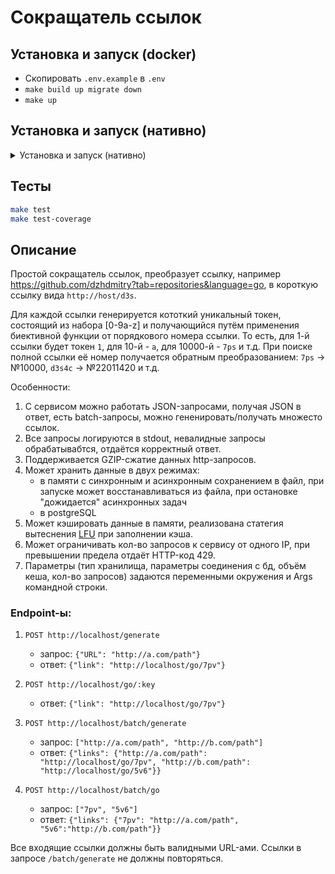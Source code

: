 # Сокращатель ссылок

## Установка и запуск (docker)

* Скопировать <code>.env.example</code> в <code>.env</code>
* `make build up migrate down`
* `make up`

## Установка и запуск (нативно)

<details>
  <summary>Установка и запуск (нативно)</summary>

### Требования

* go 1.21
* postgreSQL
* [golang-migrate](https://github.com/golang-migrate/migrate)

### Установка и запуск

`go migrate -path=./migrations -database=postgres://user:password@host:5432/short_links?sslmode=disable up` (заменить `user`, `password`, `host` требуемыми значениями)
`go run .` (`go run . -help` для просмотра опций)
</details>

## Тесты

```bash
make test
make test-coverage
```

## Описание

Простой сокращатель ссылок, преобразует ссылку, например https://github.com/dzhdmitry?tab=repositories&language=go,
в короткую ссылку вида `http://host/d3s`.

Для каждой ссылки генерируется кототкий уникальный токен, состоящий из набора [0-9a-z] и получающийся путём применения биективной функции от порядкового номера ссылки.
То есть, для 1-й ссылки будет токен `1`, для 10-й - `a`, для 10000-й - `7ps` и т.д.
При поиске полной ссылки её номер получается обратным преобразованием: `7ps` -> №10000, `d3s4c` -> №22011420 и т.д.

Особенности:

1. С сервисом можно работать JSON-запросами, получая JSON в ответ, есть batch-запросы, можно гененировать/получать множесто ссылок.
2. Все запросы логируются в stdout, невалидные запросы обрабатывабтся, отдаётся корректный ответ.
3. Поддерживается GZIP-сжатие данных http-запросов.
4. Может хранить данные в двух режимах:
   * в памяти с синхронным и асинхронным сохранением в файл, при запуске может восстанавливаться из файла, при остановке "дожидается" асинхронных задач
   * в postgreSQL
5. Может кэшировать данные в памяти, реализована статегия вытеснения [LFU](https://en.wikipedia.org/wiki/Least_frequently_used) при заполнении кэша.
6. Может ограничивать кол-во запросов к сервису от одного IP, при превышении предела отдаёт HTTP-код 429.
7. Параметры (тип хранилища, параметры соединения с бд, объём кеша, кол-во запросов) задаются переменными окружения и Args командной строки.

### Endpoint-ы:

1. `POST http://localhost/generate`
   * запрос: `{"URL": "http://a.com/path"}`
   * ответ: `{"link": "http://localhost/go/7pv"}`

2. `POST http://localhost/go/:key`
   * ответ: `{"link": "http://localhost/go/7pv"}`

3. `POST http://localhost/batch/generate`
   * запрос: `["http://a.com/path", "http://b.com/path"]`
   * ответ: `{"links": {"http://a.com/path": "http://localhost/go/7pv", "http://b.com/path": "http://localhost/go/5v6"}}`

4. `POST http://localhost/batch/go`
   * запрос: `["7pv", "5v6"]`
   * ответ: `{"links": {"7pv": "http://a.com/path", "5v6":"http://b.com/path"}}`

Все входящие ссылки должны быть валидными URL-ами.
Ссылки в запросе `/batch/generate` не должны повторяться.
